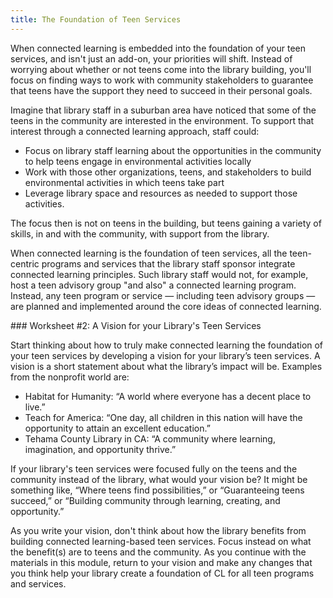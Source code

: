 ```yaml
---
title: The Foundation of Teen Services
---
```

 
When connected learning is embedded into the foundation of your teen services, and isn't just an add-on, your priorities will shift. Instead of worrying about whether or not teens come into the library building, you'll focus on finding ways to work with community stakeholders to guarantee that teens have the support they need to succeed in their personal goals.  

Imagine that library staff in a suburban area have noticed that some of the teens in the community are interested in the environment. To support that interest through a connected learning approach, staff could: 

* Focus on library staff learning about the opportunities in the community to help teens engage in environmental activities locally
* Work with those other organizations, teens,  and stakeholders to build environmental activities in which teens take part
* Leverage library space and resources as needed to support those activities. 

The focus then is not on teens in the building, but teens gaining a variety of skills, in and with the community, with support from the library.

When connected learning is the foundation of teen services, all the teen-centric programs and services that the library staff sponsor integrate connected learning principles. Such library staff would not, for example, host a teen advisory group "and also" a connected learning program. Instead, any teen program or service — including teen advisory groups — are planned and implemented around the core ideas of connected learning.  


<div class="callout activity" markdown="1">
### Worksheet #2: A Vision for your Library's Teen Services

Start thinking about how to truly make connected learning the foundation of your teen services by developing a vision for your library’s teen services.  A vision is a short statement about what the library’s impact will be. Examples from the nonprofit world are:  

* Habitat for Humanity: “A world where everyone has a decent place to live.” 
* Teach for America: “One day, all children in this nation will have the opportunity to attain an excellent education.” 
* Tehama County Library in CA: “A community where learning, imagination, and opportunity thrive.” 

If your library's teen services were focused fully on the teens and the community instead of the library, what would your vision be? It might be something like, “Where teens find possibilities,” or “Guaranteeing teens succeed,” or “Building community through learning, creating, and opportunity.”

As you write your vision, don't think about how the library benefits from building connected learning-based teen services. Focus instead on what the benefit(s) are to teens and the community. As you continue with the materials in this module, return to your vision and make any changes that you think help your library create a foundation of CL for all teen programs and services.

</div>

